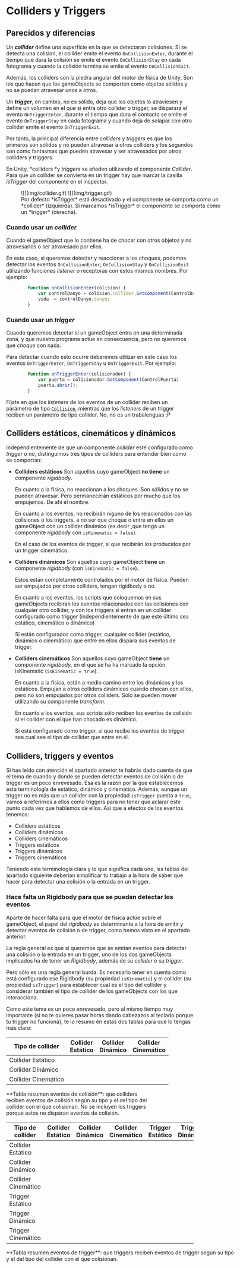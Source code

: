 # Colliders y Triggers 

## Parecidos y diferencias
Un ***collider*** define una superficie en la que se detectaran colisiones. Si se detecta una colision, el collider emite el evento `OnCollisionEnter`, durante el tiempo que dura la colisión se emite el evento `OnCollisionStay` en cada fotograma y cuando la colisión termina se emite el evento `OnCollisionExit`.

Además, los colliders son la piedra angular del motor de física de Unity. Son los que hacen que los gameObjects se comporten como objetos sólidos y no se puedan atravesar unos a otros.


Un ***trigger***, en cambio, no es sólido, deja que los objetos lo atraviesen y define un volumen en el que si entra otro collider o trigger, se disparará el evento `OnTriggerEnter`, durante el tiempo que dura el contacto se emite el evento `OnTriggerStay` en cada fotograma y cuando deja de solapar con otro collider emite el evento `OnTriggerExit`.

Por tanto, la principal diferencia entre *colliders* y *triggers* es que los primeros son sólidos y no pueden atravesar a otros colliders y los segundos son como  fantasmas que pueden atravesar y ser atravesados por otros colliders y triggers.  

<i class="icon-info block"></i><div class="important">En Unity, *colliders *y *triggers* se añaden utilizando el componente *Collider*. Para que un collider se convierta en un trigger hay que marcar la casilla *isTrigger* del componente en el inspector.
<figure class="center" style="width:555px">
![](img/collider.gif)  ![](img/trigger.gif)       <figcaption style="width:555px">Por defecto *isTrigger* está desactivado y el componente se comporta como un *collider* (izquierda). Si marcamos *isTrigger* el componente se comporta como un *trigger* (derecha).<figcaption>
</figure></div>


### Cuando usar un *collider*
Cuando el gameObject que lo contiene ha de chocar con otros objetos y no atravesarlos o ser atravesado por ellos.	
 
En este caso, si queremos detectar y reaccionar a los choques, podemos detectar los eventos `OnCollisionEnter`, `OnCollisionStay` y `OnCollisionExit` utilizando funciones *listener* o receptoras con estos mismos nombres. Por ejemplo:
```js
		function onCollisionEnter(colision) {
			var controlDanyo = colision.collider.GetComponent(ControlDanyo) 
			vida -= controlDanyo.danyo;
		}
```

### Cuando usar un *trigger*
Cuando queremos detectar si un gameObject entra en una determinada zona, y que nuestro programa actue en consecuencia, pero no queremos que *choque* con nada. 
 
Para detectar cuando esto ocurre deberemos utilizar en este caso los eventos `OnTriggerEnter`, `OnTriggerStay` u `OnTriggerExit`. Por ejemplo:
```js
		function onTriggerEnter(colisionador) {
			var puerta = colisionador.GetComponent(ControlPuerta) 
			puerta.abrir();
		}
```

<i class="icon-info block"></i><div class="important">Fíjate en que los *listeners* de los eventos de un collider reciben un parámetro de tipo [`Collision`](http://docs.unity3d.com/ScriptReference/Collision.html), mientras que los *listeners* de un trigger reciben un parámetro de tipo collider. No, no es un trabalenguas ;P</div>


## Colliders estáticos, cinemáticos y dinámicos
Independientemente de que un componente *collider* esté configurado como *trigger* o no, distinguimos tres tipos de colliders para entender bien como se comportan:

* **Colliders estáticos**
	Son aquellos cuyo gameObject **no tiene** un componente *rigidbody*. 

	En cuanto a la física, no reaccionan a los choques. Son sólidos y no se pueden atravesar. Pero permanecerán estáticos por mucho que los empujemos. De ahí el nombre.

	En cuanto a los eventos, no recibirán niguno de los relacionados con las colisiones o los triggers, a no ser que choque o entre en ellos un gameObject con un collider dinámico (es decir ,que tenga un componente *rigidbody* con `isKinematic = false`). 
	
	En el caso de los eventos de trigger, sí que recibirán los producidos por un trigger cinemático.
* **Colliders dinámicos**
	Son aquellos cuyo gameObject **tiene** un componente *rigidbody* (con `isKinematic = false`). 
	
	Estos están completamente controlados por el motor de física. Pueden ser empujados por otros colliders, tengan rigidbody o no.
	
	En cuanto a los eventos, los scripts que coloquemos en sus gameObjects recibiran los eventos relacionados con las colisiones con cualquier otro collider, y con los triggers si entran en un collider configurado como trigger (independientemente de que este último sea estático, cinemático o dinámico) 
	
	Si están configurados como trigger, cualquier collider (estático, dinámico o cinemático) que entre en ellos dispara sus eventos de trigger.

* **Colliders cinemáticos**
	Son aquellos cuyo gameObject **tiene** un componente *rigidbody*, en el que se ha ha marcado la opción isKinematic (`isKinematic = true`).
	
	En cuanto a la física, están a medio camino entre los dinámicos y los estáticos. Empujan a otros colliders dinámicos cuando chocan con ellos, pero no son empujados por otros colliders. Sólo se pueden mover utilizando su componente *transform*.
	
	En cuanto a los eventos, sus scripts sólo reciben los eventos de colisión si el collider con el que han chocado es dinámico.

	Si está configurado como trigger, sí que recibe los eventos de trigger sea cual sea el tipo de collider que entre en él.

## Colliders, triggers y eventos
Si has leido con atención el apartado anterior te habrás dado cuenta de que el tema de cuando y donde se pueden detectar eventos de colisión o de trigger es un poco enrevesado. Esa es la razón por la que establecemos esta terminología de estático, dinámico y cinemático. 
Además, aunque un trigger no es más que un collider con la propiedad `isTrigger` puesta a `true`, vamos a referirnos a ellos como triggers para no tener que aclarar este punto cada vez que hablemos de ellos. Así que a efectos de los eventos tenemos:

* Colliders estáticos
* Colliders dinámicos
* Colliders cinemáticos
* Triggers estáticos
* Triggers dinámicos
* Triggers cinemáticos 

Teniendo esta terminología clara y lo que significa cada uno, las tablas del apartado siguiente deberían simplificar tu trabajo a la hora de saber que hacer para detectar una colisión o la entrada en un trigger.

### Hace falta un Rigidbody para que se puedan detectar los eventos
Aparte de hacer falta para que el motor de física actúe sobre el gameObject, el papel del *rigidbody* es determinante a la hora de emitir y detectar eventos de colisión o de trigger, como hemos visto en el apartado anterior.

<i class="icon-info block"></i><div class="important">La regla general es que si queremos que se emitan eventos para detectar una colisión o la entrada en un trigger, uno de los dos gameObjects implicados ha de tener un *Rigidbody*, además de su *collider* o su *trigger*.</div>

<i class="icon-halt block"></i><div class="important">Pero sólo es una regla general burda. Es necesario tener en cuenta como está configurado ese Rigidbody (su propiedad `isKinematic`) y el collider (su propiedad `isTrigger`) para establecer cual es el tipo del collider y considerar también el tipo de collider de los gameObjects con los que interacciona.

Como este tema es un poco enrevesado, pero al mismo tiempo muy importante (si no te quieres pasar horas dando cabezazos al teclado porque tu trigger no funciona), te lo resumo en estas dos tablas para que lo tengas más claro:</div>


| Tipo de collider	  | Collider <br> Estático  | Collider<br>Dinámico    | Collider <br>Cinemático |
|--------		      |--------			        |-------			      |-------			        |
| Collider Estático   | &nbsp;					| <i class="icon-ok"></i> |  &nbsp;                 |
| Collider Dinámico   | <i class="icon-ok"></i> | <i class="icon-ok"></i> |	<i class="icon-ok"></i> |
| Collider Cinemático |  &nbsp;                 | <i class="icon-ok"></i> |  &nbsp;                 |
<div class="table-caption" style="width:400px">**Tabla resumen eventos de colisión**:  que colliders reciben eventos de colisión según su tipo y el del tipo del collider con el que colisionan. No se incluyen los triggers porque estos no disparan eventos de colisión.</div>




| Tipo de collider	  | Collider<br>Estático    | Collider<br>Dinámico    | Collider<br>Cinemático  | Trigger<br>Estático     | Trigger<br>Dinámico     | Trigger<br>Cinemático   |
|--------		      |--------			        |-------			      |-------			        |--------			      |-------			        |-------			      |
| Collider Estático   |  &nbsp;                 |   &nbsp;    			  |  &nbsp;                 |  &nbsp;                 | <i class="icon-ok"></i> | <i class="icon-ok"></i> |
| Collider Dinámico   |  &nbsp;                 |  &nbsp;                 |  &nbsp;                 | <i class="icon-ok"></i> | <i class="icon-ok"></i> | <i class="icon-ok"></i> |
| Collider Cinemático |  &nbsp;                 |  &nbsp;                 |  &nbsp;                 | <i class="icon-ok"></i> | <i class="icon-ok"></i> | <i class="icon-ok"></i> |
| Trigger Estático    |  &nbsp;                 | <i class="icon-ok"></i> | <i class="icon-ok"></i> |  &nbsp;                 | <i class="icon-ok"></i> | <i class="icon-ok"></i> |
| Trigger Dinámico    | <i class="icon-ok"></i> | <i class="icon-ok"></i> | <i class="icon-ok"></i> | <i class="icon-ok"></i> | <i class="icon-ok"></i> | <i class="icon-ok"></i> |
| Trigger Cinemático  | <i class="icon-ok"></i> | <i class="icon-ok"></i> | <i class="icon-ok"></i> | <i class="icon-ok"></i> | <i class="icon-ok"></i> | <i class="icon-ok"></i> |
<div class="table-caption" style="width:620px">**Tabla resumen eventos de trigger**:  que triggers reciben eventos de trigger según su tipo y el del tipo del collider con el que colisionan.</div>


 



